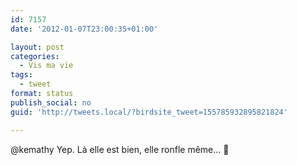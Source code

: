 ```yaml
---
id: 7157
date: '2012-01-07T23:00:35+01:00'

layout: post
categories:
  - Vis ma vie
tags:
  - tweet
format: status
publish_social: no
guid: 'http://tweets.local/?birdsite_tweet=155785932895821824'

---
```


@kemathy Yep. Là elle est bien, elle ronfle même… 🙂